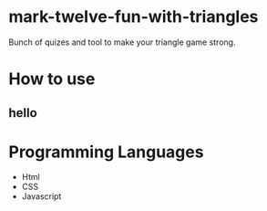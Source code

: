 # mark-twelve-fun-with-triangles

Bunch of quizes and tool to make your triangle game strong.

# How to use
<h2>hello</h2>

# Programming Languages

* Html
* CSS
* Javascript


